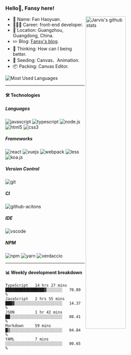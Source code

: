 ### Hello👋, Fansy here!

 <img src="https://github-readme-stats.vercel.app/api?username=fanhaoyuan&show_icons=true&count_private=true&include_all_commits=true" align="right" alt="Jarvis's github stats" width="50%" >

-  👨 Name: Fan Haoyuan.
-  👨🏽‍💻 Career: front-end developer.
-  📍 Location: Guangzhou, Guangdong, China.
-  ✏️ Blog: [Fansy's blog](https://fanhaoyuan.github.io).
-  🤔 Thinking: How can I being better.
-  🌱 Seeding: Canvas、Animation.
-  📦 Packing: Canvas Editor.

<img src="https://github-readme-stats.vercel.app/api/top-langs/?username=fanhaoyuan&card_width=854" alt="Most Used Languages"/>

---

####  🛠 Technologies

##### Languages

<span>
<img src="https://img.shields.io/badge/javascript%20-%23323330.svg?&style=for-the-badge&logo=javascript&logoColor=%23F7DF1E" alt="javascript"/>
</span>
<span>
<img src="https://img.shields.io/badge/typescript%20-%23007ACC.svg?&style=for-the-badge&logo=typescript&logoColor=white" alt="typescript" />
</span>
<span>
<img src="https://img.shields.io/badge/node.js%20-%2343853D.svg?&style=for-the-badge&logo=node.js&logoColor=white" alt="node.js"/>
</span>
<span>
<img src="https://img.shields.io/badge/html5%20-%23E34F26.svg?&style=for-the-badge&logo=html5&logoColor=white" alt="html5"/>
</span>
<span>
<img src="https://img.shields.io/badge/css3%20-%231572B6.svg?&style=for-the-badge&logo=css3&logoColor=white" alt="css3" />
</span>
<br>

##### Frameworks
<span>
<img src="https://img.shields.io/badge/react%20-%2320232a.svg?&style=for-the-badge&logo=react&logoColor=%2361DAFB" alt="react" />
</span>
<span>
<img src="https://img.shields.io/badge/vuejs%20-%2335495e.svg?&style=for-the-badge&logo=vue.js&logoColor=%234FC08D" alt="vuejs"/>
</span>
<span>
<img src="https://img.shields.io/badge/webpack%20-%238DD6F9.svg?&style=for-the-badge&logo=webpack&logoColor=black" alt="webpack"/>
</span>
<span>
<img src="https://img.shields.io/badge/less%20-%232671E5.svg?&style=for-the-badge&color=lightgrey" alt="less" />
</span>
<span>
<img src="https://img.shields.io/badge/koa.js%20-%232671E5.svg?&style=for-the-badge&color=black" alt="koa.js"/>
</span>

##### Version Control
<span>
<img src="https://img.shields.io/badge/git%20-%23F05033.svg?&style=for-the-badge&logo=git&logoColor=white" alt="git" />
</span>

##### CI
<span>
<img src="https://img.shields.io/badge/github%20actions%20-%232671E5.svg?&style=for-the-badge&logo=github%20actions&logoColor=white" alt="github-acitons"/>
</span>

##### IDE
<span>
<img src="https://img.shields.io/badge/vscode%20-%232671E5.svg?&style=for-the-badge&color=blue" alt="vscode" />
</span>

##### NPM
<span>
<img src="https://img.shields.io/badge/npm%20-%23267114.svg?&style=for-the-badge&logo=npm&color=EA2039" alt="npm" />
</span>
<span>
<img src="https://img.shields.io/badge/yarn%20-%23267114.svg?&style=for-the-badge&logo=yarn&logoColor=white&color=2188b6" alt="yarn" />
</span>
<span>
<img src="https://img.shields.io/badge/verdaccio%20-%23267114.svg?&style=for-the-badge&color=4b5e40" alt="verdaccio" />
</span>

---

#### 📊 Weekly development breakdown

<!--START_SECTION:waka-->
```text
TypeScript   14 hrs 27 mins  █████████████████▓░░░░░░░   70.89 % 
JavaScript   2 hrs 55 mins   ███▓░░░░░░░░░░░░░░░░░░░░░   14.37 % 
JSON         1 hr 42 mins    ██░░░░░░░░░░░░░░░░░░░░░░░   08.41 % 
Markdown     59 mins         █▒░░░░░░░░░░░░░░░░░░░░░░░   04.84 % 
YAML         7 mins          ░░░░░░░░░░░░░░░░░░░░░░░░░   00.65 % 
```
<!--END_SECTION:waka-->

